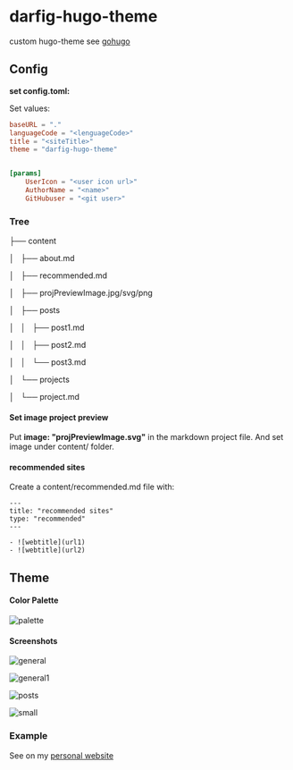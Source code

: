 # darfig-hugo-theme

custom hugo-theme see [gohugo](https://gohugo.io/)

## Config

**set config.toml:**

Set values:

```toml
baseURL = "."
languageCode = "<lenguageCode>"
title = "<siteTitle>"
theme = "darfig-hugo-theme"


[params]
    UserIcon = "<user icon url>"
    AuthorName = "<name>"
    GitHubuser = "<git user>"
```

### Tree

├── content

│   ├── about.md


│   ├── recommended.md


│   ├── projPreviewImage.jpg/svg/png

│   ├── posts

│   │   ├── post1.md

│   │   ├── post2.md

│   │   └── post3.md

│   └── projects

│       └── project.md

#### Set image project preview 

Put **image: "projPreviewImage.svg"** in the markdown project file. And set image under content/ folder.

#### recommended sites

Create a content/recommended.md file with:

```
---
title: "recommended sites"
type: "recommended"
---

- ![webtitle](url1)
- ![webtitle](url2)

```


## Theme

#### Color Palette 

![palette](./palette.jpg)

#### Screenshots

![general](./general.jpg)

![general1](./general1.jpg)

![posts](./posts.jpg)

![small](./small.jpg)


### Example

See on my [personal website](https://darfig.github.io/)
